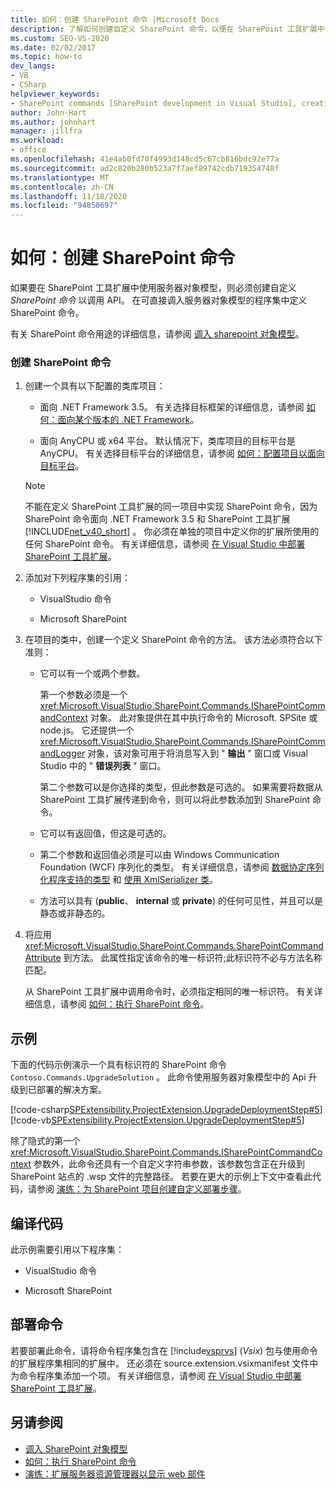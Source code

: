 ```yaml
---
title: 如何：创建 SharePoint 命令 |Microsoft Docs
description: 了解如何创建自定义 SharePoint 命令，以便在 SharePoint 工具扩展中调用服务器对象模型的 API。
ms.custom: SEO-VS-2020
ms.date: 02/02/2017
ms.topic: how-to
dev_langs:
- VB
- CSharp
helpviewer_keywords:
- SharePoint commands [SharePoint development in Visual Studio], creating
author: John-Hart
ms.author: johnhart
manager: jillfra
ms.workload:
- office
ms.openlocfilehash: 41e4ab0fd70f4993d148cd5c67cb816bdc92e77a
ms.sourcegitcommit: ad2c820b280b523a7f7aef89742cdb719354748f
ms.translationtype: MT
ms.contentlocale: zh-CN
ms.lasthandoff: 11/18/2020
ms.locfileid: "94850697"
---
```

# <a name="how-to-create-a-sharepoint-command"></a>如何：创建 SharePoint 命令
  如果要在 SharePoint 工具扩展中使用服务器对象模型，则必须创建自定义 *SharePoint 命令* 以调用 API。 在可直接调入服务器对象模型的程序集中定义 SharePoint 命令。

 有关 SharePoint 命令用途的详细信息，请参阅 [调入 sharepoint 对象模型](../sharepoint/calling-into-the-sharepoint-object-models.md)。

### <a name="to-create-a-sharepoint-command"></a>创建 SharePoint 命令

1. 创建一个具有以下配置的类库项目：

    - 面向 .NET Framework 3.5。 有关选择目标框架的详细信息，请参阅 [如何：面向某个版本的 .NET Framework](../ide/visual-studio-multi-targeting-overview.md)。

    - 面向 AnyCPU 或 x64 平台。 默认情况下，类库项目的目标平台是 AnyCPU。 有关选择目标平台的详细信息，请参阅 [如何：配置项目以面向目标平台](../ide/how-to-configure-projects-to-target-platforms.md)。

    > [!NOTE]
    > 不能在定义 SharePoint 工具扩展的同一项目中实现 SharePoint 命令，因为 SharePoint 命令面向 .NET Framework 3.5 和 SharePoint 工具扩展 [!INCLUDE[net_v40_short](../sharepoint/includes/net-v40-short-md.md)] 。 你必须在单独的项目中定义你的扩展所使用的任何 SharePoint 命令。 有关详细信息，请参阅 [在 Visual Studio 中部署 SharePoint 工具扩展](../sharepoint/deploying-extensions-for-the-sharepoint-tools-in-visual-studio.md)。

2. 添加对下列程序集的引用：

    - VisualStudio 命令

    - Microsoft SharePoint

3. 在项目的类中，创建一个定义 SharePoint 命令的方法。 该方法必须符合以下准则：

    - 它可以有一个或两个参数。

         第一个参数必须是一个 <xref:Microsoft.VisualStudio.SharePoint.Commands.ISharePointCommandContext> 对象。 此对象提供在其中执行命令的 Microsoft. SPSite 或 node.js。 它还提供一个 <xref:Microsoft.VisualStudio.SharePoint.Commands.ISharePointCommandLogger> 对象，该对象可用于将消息写入到 " **输出** " 窗口或 Visual Studio 中的 " **错误列表** " 窗口。

         第二个参数可以是你选择的类型，但此参数是可选的。 如果需要将数据从 SharePoint 工具扩展传递到命令，则可以将此参数添加到 SharePoint 命令。

    - 它可以有返回值，但这是可选的。

    - 第二个参数和返回值必须是可以由 Windows Communication Foundation (WCF) 序列化的类型。 有关详细信息，请参阅 [数据协定序列化程序支持的类型](/dotnet/framework/wcf/feature-details/types-supported-by-the-data-contract-serializer) 和 [使用 XmlSerializer 类](/dotnet/framework/wcf/feature-details/using-the-xmlserializer-class)。

    - 方法可以具有 (**public**、 **internal** 或 **private**) 的任何可见性，并且可以是静态或非静态的。

4. 将应用 <xref:Microsoft.VisualStudio.SharePoint.Commands.SharePointCommandAttribute> 到方法。 此属性指定该命令的唯一标识符;此标识符不必与方法名称匹配。

     从 SharePoint 工具扩展中调用命令时，必须指定相同的唯一标识符。 有关详细信息，请参阅 [如何：执行 SharePoint 命令](../sharepoint/how-to-execute-a-sharepoint-command.md)。

## <a name="example"></a>示例
 下面的代码示例演示一个具有标识符的 SharePoint 命令 `Contoso.Commands.UpgradeSolution` 。 此命令使用服务器对象模型中的 Api 升级到已部署的解决方案。

 [!code-csharp[SPExtensibility.ProjectExtension.UpgradeDeploymentStep#5](../sharepoint/codesnippet/CSharp/UpgradeDeploymentStep/SharePointCommands/Commands.cs#5)]
 [!code-vb[SPExtensibility.ProjectExtension.UpgradeDeploymentStep#5](../sharepoint/codesnippet/VisualBasic/upgradedeploymentstep/sharepointcommands/commands.vb#5)]

 除了隐式的第一个 <xref:Microsoft.VisualStudio.SharePoint.Commands.ISharePointCommandContext> 参数外，此命令还具有一个自定义字符串参数，该参数包含正在升级到 SharePoint 站点的 .wsp 文件的完整路径。 若要在更大的示例上下文中查看此代码，请参阅 [演练：为 SharePoint 项目创建自定义部署步骤](../sharepoint/walkthrough-creating-a-custom-deployment-step-for-sharepoint-projects.md)。

## <a name="compiling-the-code"></a>编译代码
 此示例需要引用以下程序集：

- VisualStudio 命令

- Microsoft SharePoint

## <a name="deploying-the-command"></a>部署命令
 若要部署此命令，请将命令程序集包含在 [!include[vsprvs](../sharepoint/includes/vsprvs-md.md)] (*Vsix*) 包与使用命令的扩展程序集相同的扩展中。 还必须在 source.extension.vsixmanifest 文件中为命令程序集添加一个项。 有关详细信息，请参阅 [在 Visual Studio 中部署 SharePoint 工具扩展](../sharepoint/deploying-extensions-for-the-sharepoint-tools-in-visual-studio.md)。

## <a name="see-also"></a>另请参阅
- [调入 SharePoint 对象模型](../sharepoint/calling-into-the-sharepoint-object-models.md)
- [如何：执行 SharePoint 命令](../sharepoint/how-to-execute-a-sharepoint-command.md)
- [演练：扩展服务器资源管理器以显示 web 部件](../sharepoint/walkthrough-extending-server-explorer-to-display-web-parts.md)
